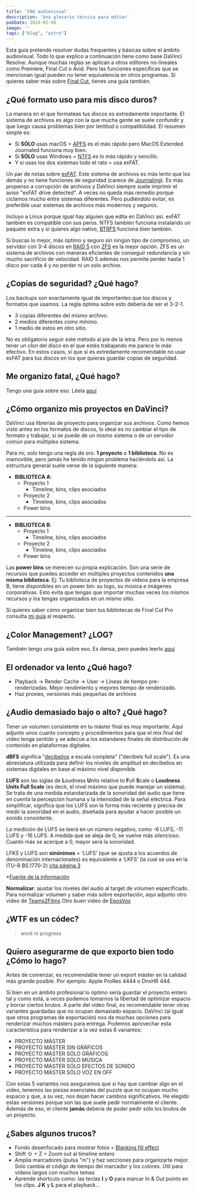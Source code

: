```yaml
---
title: 'FAQ audiovisual'
description: 'Una glosario técnico para editar'
pubDate: 2024-02-08
image: ''
tags: ["blog", "astro"]
---
```


Esta guía pretende resolver dudas frequentes y básicas sobre el ámbito audiovisual. Todo lo que explico a continuación tiene como base DaVinci Resolve. Aunque muchas reglas se aplican a otros editores no-lineales como Premiere, Final Cut o Avid. Pero las funciones específicas que se mencionan igual pueden no tener equivalencia en otros programas. Si quieres saber más sobre [Final Cut](https://castro.eus/blog/fcpx/), tienes una guía también.

## ¿Qué formato uso para mis disco duros?

La manera en el que formateas tus discos es extredamente importante. El sistema de archivos es algo con la que mucha gente se suele confundir y que luego causa problemas bien por lentitud o compatibilidad. El resumen simple es:

- Si **SÓLO** usas macOS = [APFS](https://support.apple.com/es-es/guide/disk-utility/dsku19ed921c/mac) es el más rápido pero MacOS Extended Journaled funciona muy bien.
- Si **SÓLO** usas Windows = [NTFS](https://es.wikipedia.org/wiki/NTFS) es lo más rápido y sencillo.
- Y si usas los dos sistemas todo el rato = usa exFAT.

Un par de notas sobre [exFAT](https://learn.microsoft.com/en-gb/windows/win32/fileio/exfat-specification). Este sistema de archivos es más lento que los demás y no tiene funciones de seguridad (carece de [Journaling](https://es.wikipedia.org/wiki/Journaling)). Es más propenso a corrupción de archivos y DaVinci siempre suele imprimir el aviso "exFAT drive detected". A veces no queda más remedio porque ciclamos mucho entre sistemas diferentes. Pero pudiéndolo evitar, es preferible usar sistemas de archivos más modernos y seguros.

Incluyo a Linux porque igual hay alguien que edita en DaVinci así. exFAT también es compatible con sus peros. NTFS también funciona instalando un paquete extra y si quieres algo nativo, [BTRFS](https://es.wikipedia.org/wiki/Btrfs) funciona bien también.

Si buscas lo mejor, más óptimo y seguro sin ningún tipo de compromiso, un servidor con 3-4 discos en [RAID 5](https://es.wikipedia.org/wiki/RAID) con [ZFS](https://es.wikipedia.org/wiki/ZFS_%28sistema_de_archivos%29) es la mejor opción. ZFS es un sistema de archivos con maneras eficientes de conseguir redundancia y sin mucho sacrificio de velocidad. RAID 5 además nos permite perder hasta 1 disco por cada 4 y no perder ni un solo archivo.

## ¿Copias de seguridad? ¿Qué hago?

Los backups son exactamente igual de importantes que los discos y formatos que usamos. La regla óptima sobre esto debería de ser el 3-2-1.

- 3 copias diferentes del mismo archivo.
- 2 medios diferentes como mínimo.
- 1 medio de estos en otro sitio.

No es obligatorio seguir este método al pie de la letra. Pero por lo menos tener un clon del disco en el que estés trabajando me parece lo más efectivo. En estos casos, sí que sí es extredamente recomendable no usar exFAT para tus discos en los que quieras guardar copias de seguridad.

## Me organizo fatal, ¿Qué hago?

Tengo una guía sobre eso. Léela [aquí](https://castro.eus/blog/organizar)

## ¿Cómo organizo mis proyectos en DaVinci?

DaVinci usa librerías de proyecto para organizar sus archivos. Como hemos visto antes en los formatos de discos, lo ideal es no cambiar el tipo de formato y trabajar, si se puede de un mismo sistema o de un servidor común para múltiples sistema.

Para mi, solo tengo una regla de oro. **1 proyecto = 1 biblioteca**. No es inamovible, pero jamás he tenido ningún problema haciéndolo así.
La estructura general suele verse de la siguiente manera:
- **BIBLIOTECA A**:
  - Proyecto 1
  	- Timeline, bins, clips asociados
  - Proyecto 2
  	- Timeline, bins, clips asociados
  - Power bins
---
- **BIBLIOTECA B**:
  - Proyecto 1
  	- Timeline, bins, clips asociados
  - Proyecto 2
  	- Timeline, bins, clips asociados
  - Power bins

Las **power bins** se merecen su propia explicación. Son una serie de recursos que puedes acceder en múltiples proyectos contenidos **una misma biblioteca**. Ej: Tu biblioteca de proyectos de vídeos para la empresa B, tiene disponibles en un power bin: su logo, su música e imágenes corporativas. Esto evita que tengas que importar muchas veces los mismos recursos y los tengas organizados en un mismo sitio.

Si quieres saber cómo organizar bien tus bibliotecas de Final Cut Pro consulta [mi guía](https://castro.eus/blog/fcpx/) al respecto.



## ¿Color Management? ¿LOG?

También tengo una guía sobre eso. Es densa, pero puedes leerlo [aquí](https://castro.eus/color)

## El ordenador va lento ¿Qué hago?

- Playback -> Render Cache -> User -> Líneas de tiempo pre-renderizadas. Mejor rendimiento y mejores tiempo de renderizado.
- Haz proxies, versiones más pequeñas de archivos

## ¿Audio demasiado bajo o alto? ¿Qué hago?

Tener un volumen consistente en tu máster final es muy importante. Aquí adjunto unos cuanto concepto y procedimientos para que el mix final del vídeo tenga sentido y se adecúe a los estandares finales de distribución de contenido en plataformas digitales.

**dBFS** significa "[decibelios](https://es.wikipedia.org/wiki/Decibelio) a escala completa" ("decibels full scale"). Es una abreviatura utilizada para definir los niveles de amplitud en decibelios en sistemas digitales en base al máximo nivel disponible.

**LUFS** son las siglas de **L**oudness **U**nits relative to **F**ull **S**cale o **Loudness Units Full Scale** (es decir, el nivel máximo que puede manejar un sistema). Se trata de una medida estandarizada de la sonoridad del audio que tiene en cuenta la percepción humana y la intensidad de la señal eléctrica. Para simplificar, significa que los LUFS son la forma más reciente y precisa de medir la sonoridad en el audio, diseñada para ayudar a hacer posible un sonido consistente.

La medición de LUFS se leerá en un número negativo, como -6 LUFS, -11 LUFS y -16 LUFS. A medida que se aleja de 0, se vuelve más silencioso. Cuanto más se acerque a 0, mayor será la sonoridad.

LFKS y LUFS son **sinónimos** = ‘LUFS’ (que se ajusta a los acuerdos de denominación internacionales) es equivalente a ‘LKFS’ (la cual se usa en la ITU-R BS.1770-2) [cita página 3](https://tech.ebu.ch/docs/r/r128_2011_ES.pdf)

*[Fuente de la información](https://moises.ai/es/blog/consejos/lufs-volumen/)

**Normalizar**: ajustar los niveles del audio al target de volumen especificado.
Para normalizar volumen y saber más sobre exportación, aquí adjunto otro vídeo de [Teams2Films](https://www.youtube.com/watch?v=nZJkcca7vJ4)
Otro buen vídeo de [EposVox](https://www.youtube.com/watch?v=q-pcO9jqpZ4)


## ¿WTF es un códec?

> work in progress

## Quiero asegurarme de que exporto bien todo ¿Cómo lo hago?

Antes de comenzar, es recomendable tener un export máster en la calidad más grande posible. Por ejemplo: Apple ProRes 4444 o DnxHR 444.

Si bien en un ámbito profesional lo óptimo sería guardar el proyecto entero tal y como está, a veces podemos tomarnos la libertad de optimizar espacio y borrar ciertos brutos. A parte del vídeo final, es recomendable tener otras variantes guardadas que no ocupan demasiado espacio. DaVinci (al igual que otros programas de exportación) nos da muchas opciones para renderizar muchos másters para entrega. Podemos aprovechar esta característica para renderizar a la vez estas 6 variantes:

- PROYECTO MÁSTER
- PROYECTO MÁSTER SIN GRÁFICOS
- PROYECTO MÁSTER SÓLO GRÁFICOS
- PROYECTO MÁSTER SÓLO MÚSICA
- PROYECTO MÁSTER SÓLO EFECTOS DE SONIDO
- PROYECTO MÁSTER SÓLO VOZ EN OFF

Con estas 5 variantes nos aseguramos que si hay que cambiar algo en el vídeo, tenemos las piezas esenciales del puzzle que no ocupan mucho espacio y que, a su vez, nos dejan hacer cambios significativos. He elegido estas versiones porque son las que suele pedir normalmente el cliente. Además de eso, el cliente **jamás** debería de poder pedir sólo los brutos de un proyecto.


## ¿Sabes algunos trucos?
- Fondo desenfocado para mostrar fotos = [Blanking fill effect](https://www.youtube.com/watch?v=nQ0hLKVw1ZU)
- Shift ⇧ + Z = Zoom out al timeline entero
- Amplía marcadores (pulsa "m") y haz secciones para organizarte mejor. Solo cambia el código de tiempo del marcador y los colores. Útil para vídeos largos con muchos temas
- Aprende shortcuts como: las teclas **I** y **O** para marcar In & Out points en los clips. **J K** y **L** para el playback...
